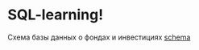 # SQL-learning!
Схема базы данных  о фондах и инвестициях 
[schema](https://user-images.githubusercontent.com/89966588/186917644-e7343bff-606e-4103-933b-cf2b1a212a97.jpg)
